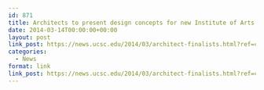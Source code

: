 ```yaml
---
id: 871
title: Architects to present design concepts for new Institute of Arts and Sciences
date: 2014-03-14T00:00:00+00:00
layout: post
link_post: https://news.ucsc.edu/2014/03/architect-finalists.html?ref=campaign
categories:
  - News
format: link
link_post: https://news.ucsc.edu/2014/03/architect-finalists.html?ref=campaign
---
```

